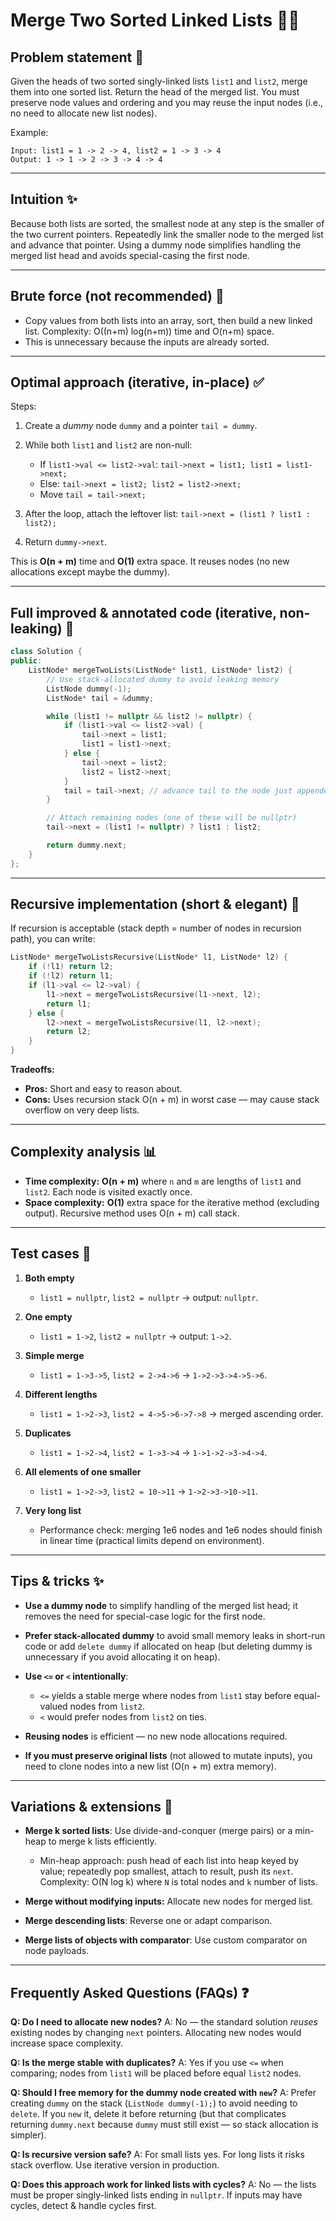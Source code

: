 # Merge Two Sorted Linked Lists 🧩🔀

## Problem statement 📝

Given the heads of two sorted singly-linked lists `list1` and `list2`, merge them into one sorted list. Return the head of the merged list. You must preserve node values and ordering and you may reuse the input nodes (i.e., no need to allocate new list nodes).

Example:

```
Input: list1 = 1 -> 2 -> 4, list2 = 1 -> 3 -> 4
Output: 1 -> 1 -> 2 -> 3 -> 4 -> 4
```

---

## Intuition ✨

Because both lists are sorted, the smallest node at any step is the smaller of the two current pointers. Repeatedly link the smaller node to the merged list and advance that pointer. Using a dummy node simplifies handling the merged list head and avoids special-casing the first node.

---

## Brute force (not recommended) 🐌

* Copy values from both lists into an array, sort, then build a new linked list.
  Complexity: O((n+m) log(n+m)) time and O(n+m) space.
* This is unnecessary because the inputs are already sorted.

---

## Optimal approach (iterative, in-place) ✅

Steps:

1. Create a *dummy* node `dummy` and a pointer `tail = dummy`.
2. While both `list1` and `list2` are non-null:

   * If `list1->val <= list2->val`: `tail->next = list1; list1 = list1->next;`
   * Else: `tail->next = list2; list2 = list2->next;`
   * Move `tail = tail->next;`
3. After the loop, attach the leftover list: `tail->next = (list1 ? list1 : list2);`
4. Return `dummy->next`.

This is **O(n + m)** time and **O(1)** extra space. It reuses nodes (no new allocations except maybe the dummy).

---

## Full improved & annotated code (iterative, non-leaking) 🧾

```cpp
class Solution {
public:
    ListNode* mergeTwoLists(ListNode* list1, ListNode* list2) {
        // Use stack-allocated dummy to avoid leaking memory
        ListNode dummy(-1);
        ListNode* tail = &dummy;

        while (list1 != nullptr && list2 != nullptr) {
            if (list1->val <= list2->val) {
                tail->next = list1;
                list1 = list1->next;
            } else {
                tail->next = list2;
                list2 = list2->next;
            }
            tail = tail->next; // advance tail to the node just appended
        }

        // Attach remaining nodes (one of these will be nullptr)
        tail->next = (list1 != nullptr) ? list1 : list2;

        return dummy.next;
    }
};
```

---

## Recursive implementation (short & elegant) 🔁

If recursion is acceptable (stack depth = number of nodes in recursion path), you can write:

```cpp
ListNode* mergeTwoListsRecursive(ListNode* l1, ListNode* l2) {
    if (!l1) return l2;
    if (!l2) return l1;
    if (l1->val <= l2->val) {
        l1->next = mergeTwoListsRecursive(l1->next, l2);
        return l1;
    } else {
        l2->next = mergeTwoListsRecursive(l1, l2->next);
        return l2;
    }
}
```

**Tradeoffs:**

* **Pros:** Short and easy to reason about.
* **Cons:** Uses recursion stack O(n + m) in worst case — may cause stack overflow on very deep lists.

---

## Complexity analysis 📊

* **Time complexity:** **O(n + m)** where `n` and `m` are lengths of `list1` and `list2`. Each node is visited exactly once.
* **Space complexity:** **O(1)** extra space for the iterative method (excluding output). Recursive method uses O(n + m) call stack.

---

## Test cases 🧪

1. **Both empty**

   * `list1 = nullptr`, `list2 = nullptr` → output: `nullptr`.

2. **One empty**

   * `list1 = 1->2`, `list2 = nullptr` → output: `1->2`.

3. **Simple merge**

   * `list1 = 1->3->5`, `list2 = 2->4->6` → `1->2->3->4->5->6`.

4. **Different lengths**

   * `list1 = 1->2->3`, `list2 = 4->5->6->7->8` → merged ascending order.

5. **Duplicates**

   * `list1 = 1->2->4`, `list2 = 1->3->4` → `1->1->2->3->4->4`.

6. **All elements of one smaller**

   * `list1 = 1->2->3`, `list2 = 10->11` → `1->2->3->10->11`.

7. **Very long list**

   * Performance check: merging 1e6 nodes and 1e6 nodes should finish in linear time (practical limits depend on environment).

---

## Tips & tricks ✨

* **Use a dummy node** to simplify handling of the merged list head; it removes the need for special-case logic for the first node.
* **Prefer stack-allocated dummy** to avoid small memory leaks in short-run code or add `delete dummy` if allocated on heap (but deleting dummy is unnecessary if you avoid allocating it on heap).
* **Use `<=` or `<` intentionally**:

  * `<=` yields a stable merge where nodes from `list1` stay before equal-valued nodes from `list2`.
  * `<` would prefer nodes from `list2` on ties.
* **Reusing nodes** is efficient — no new node allocations required.
* **If you must preserve original lists** (not allowed to mutate inputs), you need to clone nodes into a new list (O(n + m) extra memory).

---

## Variations & extensions 🔁

* **Merge k sorted lists**: Use divide-and-conquer (merge pairs) or a min-heap to merge k lists efficiently.

  * Min-heap approach: push head of each list into heap keyed by value; repeatedly pop smallest, attach to result, push its `next`. Complexity: O(N log k) where `N` is total nodes and `k` number of lists.
* **Merge without modifying inputs:** Allocate new nodes for merged list.
* **Merge descending lists**: Reverse one or adapt comparison.
* **Merge lists of objects with comparator**: Use custom comparator on node payloads.

---

## Frequently Asked Questions (FAQs) ❓

**Q: Do I need to allocate new nodes?**
A: No — the standard solution *reuses* existing nodes by changing `next` pointers. Allocating new nodes would increase space complexity.

**Q: Is the merge stable with duplicates?**
A: Yes if you use `<=` when comparing; nodes from `list1` will be placed before equal `list2` nodes.

**Q: Should I free memory for the dummy node created with `new`?**
A: Prefer creating `dummy` on the stack (`ListNode dummy(-1);`) to avoid needing to `delete`. If you `new` it, delete it before returning (but that complicates returning `dummy.next` because `dummy` must still exist — so stack allocation is simpler).

**Q: Is recursive version safe?**
A: For small lists yes. For long lists it risks stack overflow. Use iterative version in production.

**Q: Does this approach work for linked lists with cycles?**
A: No — the lists must be proper singly-linked lists ending in `nullptr`. If inputs may have cycles, detect & handle cycles first.

